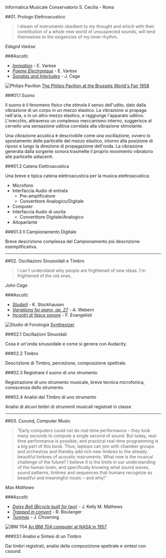 Informatica Musicale Conservatorio S. Cecilia - Roma

##01. Prologo Elettroacustico

> I dream of instruments obedient to my thought and which with their contribution of a whole new world of unsuspected sounds, will lend themselves to the exigencies of my inner rhythm.

*Edagrd Varèse*

###Ascolti:
- [*Ionisation*](http://goo.gl/Uaeg74) - E. Varèse
- [*Poeme Electronique*](http://en.wikipedia.org/wiki/Poème_électronique) - E. Varèse
- [*Sonatas and Interludes*](http://en.wikipedia.org/wiki/Sonatas_and_interludes) - J. Cage
 
![Philips Pavillon](http://upload.wikimedia.org/wikipedia/commons/e/e7/Expo58_building_Philips.jpg)
[The Philips Pavilion at the Brussels World's Fair 1958](http://en.wikipedia.org/wiki/Philips_Pavilion)
 
###01.1 Suono

Il suono è il fenomeno fisico che stimola il senso dell'udito, dato dalla vibrazione di un corpo in un mezzo elastico. La vibrazione si propaga nell'aria, o in un altro mezzo elastico, e raggiunge l'apparato uditivo. L'orecchio, attraverso un complesso meccanismo interno, suggerisce al cervello una sensazione uditiva correlata alla vibrazione stimolante.

Una vibrazione acustica è descrivibile come una oscillazione, ovvero lo spostamento delle particelle del mezzo elastico, intorno alla posizione di riposo e lungo la direzione di propagazione dell'onda. La vibrazione generata dalla sorgente sonora trasmette il proprio movimento vibratorio alle particelle adiacenti.

<!-- Le particelle a loro volta, iniziando ad oscillare, trasmettono il movimento alle altre particelle vicine e queste a loro volta ad altre ancora, provocando una variazione locale della pressione; in questo modo, un semplice movimento vibratorio si propaga meccanicamente originando un'onda sonora (o onda acustica), che è pertanto onda longitudinale. Si ha un'onda longitudinale quando le particelle del mezzo in cui si propaga l'onda, oscillano lungo la direzione di propagazione. Le onde meccaniche longitudinali sono anche denominate onde di pressione. Il suono è un'onda che gode delle seguenti proprietà: riflessione, rifrazione e diffrazione, ma non della polarizzazione (a differenza della luce che è un'onda elettromagnetica, ovvero un'onda ha come la frequenza -->

###01.2 Catena Elettroacustica

Una breve e tipica catena elettroacustica per la musica elettroacustica:

- Microfono
- Interfaccia Audio di entrata
	- Pre-amplificatore
	- Convertitore Analogico/Digitale
- Computer
- Interfaccia Audio di uscita
	- Convertitore Digitale/Analogico
- Altoparlante

###01.3 Il Campionamento Digitale

Breve descrizione complessa del Campionamento più descrizione esemplificativa.

----

##02. Oscillazioni Sinusoidali e Timbro

> I can't understand why people are frightened of new ideas. I'm frightened of the old ones.

*John Cage*

###Ascolti:
- [*StudieII*](http://en.wikipedia.org/wiki/Studie_II) - K. Stockhausen
- [*Variations for piano, op. 27*](http://goo.gl/u0u9J2) - A. Webern
- [*Incontri di fasce sonore*](http://www.nuovaconsonanza.it/index.php?collegamento=14578034607) - F. Evangelisti

![Studio di Fonologia](http://upload.wikimedia.org/wikipedia/commons/thumb/c/c0/Studio_di_fonologia_del_1955_della_sede_Rai_di_Milano_-_Museo_degli_strumenti_musicali_del_castello_sforzesco_-_Milano.JPG/1920px-Studio_di_fonologia_del_1955_della_sede_Rai_di_Milano_-_Museo_degli_strumenti_musicali_del_castello_sforzesco_-_Milano.JPG)
[Synthesizer](http://en.wikipedia.org/wiki/Studio_di_fonologia_musicale_di_Radio_Milano)

###02.1 Oscillazioni Sinuoidali

Cosa è un'onda sinusoidale e come si genera con Audacity.

###02.2 Timbro

Descrizione di Timbro, percezione, composizione spettrale.

###02.3 Registrare il suono di uno strumento

Registrazione di uno strumento musicale, breve tecnica microfonica, conoscenza dello strumento.

###02.4 Analisi del Timbro di uno strumento

Analisi di alcuni timbri di strumenti musicali registrati in classe

---- 

##03. Csound, Computer Music

> “Early computers could not do real-time performance – they took many seconds to compute a single second of sound. But today, real-time performance is possible; and practical real-time programming is a big part of this book. Thus, laptops can join with chamber groups and orchestras and thereby add rich new timbres to the already beautiful timbres of acoustic instruments.
What now is the musical challenge of the future? I believe it is the limits in our understanding of the human brain; and specifically knowing what sound waves, sound patterns, timbres and sequences that humans recognize as beautiful and meaningful music – and why!”

*Max Mathews*

###Ascolti:
- [*Daisy Bell (Bicycle built for two)*]() - J. Kelly M. Mathews
- [*Trapped in convert*]() - R. Boulanger
- [*Turenas*](https://www.academia.edu/5497062/Chowning_la_sintesi_FM_Analisi_di_Turenas) - J. Chowning

![IBM 704](http://upload.wikimedia.org/wikipedia/commons/thumb/2/20/IBM_Electronic_Data_Processing_Machine_-_GPN-2000-001881.jpg/1920px-IBM_Electronic_Data_Processing_Machine_-_GPN-2000-001881.jpg)
[An IBM 704 computer at NASA in 1957](http://en.wikipedia.org/wiki/IBM_704)

###03.1 Analisi e Sintesi di un Timbro

Dai timbri registrati, analisi della composizione spettrale e sintesi con csound.




